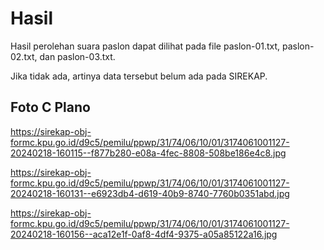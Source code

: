 # Hasil

Hasil perolehan suara paslon dapat dilihat pada file paslon-01.txt, paslon-02.txt, dan paslon-03.txt.

Jika tidak ada, artinya data tersebut belum ada pada SIREKAP.

## Foto C Plano

https://sirekap-obj-formc.kpu.go.id/d9c5/pemilu/ppwp/31/74/06/10/01/3174061001127-20240218-160115--f877b280-e08a-4fec-8808-508be186e4c8.jpg

https://sirekap-obj-formc.kpu.go.id/d9c5/pemilu/ppwp/31/74/06/10/01/3174061001127-20240218-160131--e6923db4-d619-40b9-8740-7760b0351abd.jpg

https://sirekap-obj-formc.kpu.go.id/d9c5/pemilu/ppwp/31/74/06/10/01/3174061001127-20240218-160156--aca12e1f-0af8-4df4-9375-a05a85122a16.jpg
